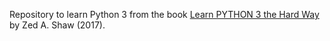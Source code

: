 Repository to learn Python 3 from the book [Learn PYTHON 3 the Hard Way](https://www.oreilly.com/library/view/learn-python-3/9780134693866/) by Zed A. Shaw (2017).
